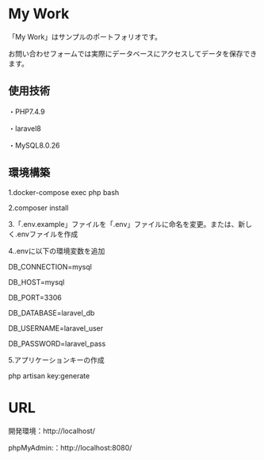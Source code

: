 # My Work

「My Work」はサンプルのポートフォリオです。

お問い合わせフォームでは実際にデータベースにアクセスしてデータを保存できます。

## 使用技術

・PHP7.4.9

・laravel8

・MySQL8.0.26

## 環境構築

1.docker-compose exec php bash

2.composer install

3.「.env.example」ファイルを「.env」ファイルに命名を変更。または、新しく.envファイルを作成

4..envに以下の環境変数を追加

DB_CONNECTION=mysql

DB_HOST=mysql

DB_PORT=3306

DB_DATABASE=laravel_db

DB_USERNAME=laravel_user

DB_PASSWORD=laravel_pass

5.アプリケーションキーの作成

php artisan key:generate

# URL

開発環境：http://localhost/

phpMyAdmin:：http://localhost:8080/




